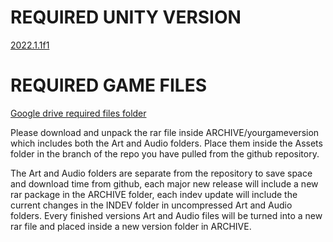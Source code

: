 # REQUIRED UNITY VERSION

[2022.1.1f1](https://unity3d.com/get-unity/download/archive)

# REQUIRED GAME FILES

[Google drive required files folder](https://drive.google.com/drive/folders/1Fmk51no5zMM1RoDwmtN9M_cGrVx9BoQL?usp=sharing)

Please download and unpack the rar file inside ARCHIVE/yourgameversion which includes both the Art and Audio folders. Place them inside the Assets folder in the branch of the repo you have pulled from the github repository.

The Art and Audio folders are separate from the repository to save space and download time from github, each major new release will include a new rar package in the ARCHIVE folder, each indev update will include the current changes in the INDEV folder in uncompressed Art and Audio folders. Every finished versions Art and Audio files will be turned into a new rar file and placed inside a new version folder in ARCHIVE.
